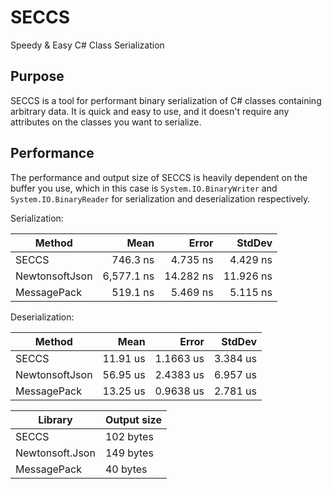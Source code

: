 # SECCS
Speedy & Easy C# Class Serialization

## Purpose

SECCS is a tool for performant binary serialization of C# classes containing arbitrary data. It is quick and easy to use, and it doesn't require any attributes on the classes you want to serialize.

## Performance

The performance and output size of SECCS is heavily dependent on the buffer you use, which in this case is `System.IO.BinaryWriter` and `System.IO.BinaryReader` for serialization and deserialization respectively.

Serialization:

| Method         |       Mean |     Error |    StdDev |
| -------------- | ---------: | --------: | --------: |
| SECCS          |   746.3 ns |  4.735 ns |  4.429 ns |
| NewtonsoftJson | 6,577.1 ns | 14.282 ns | 11.926 ns |
| MessagePack    |   519.1 ns |  5.469 ns |  5.115 ns |

Deserialization:

| Method         |     Mean |     Error |   StdDev |
| -------------- | -------: | --------: | -------: |
| SECCS          | 11.91 us | 1.1663 us | 3.384 us |
| NewtonsoftJson | 56.95 us | 2.4383 us | 6.957 us |
| MessagePack    | 13.25 us | 0.9638 us | 2.781 us |

| Library         | Output size |
| --------------- | ----------- |
| SECCS           | 102 bytes   |
| Newtonsoft.Json | 149 bytes   |
| MessagePack     | 40 bytes    |
